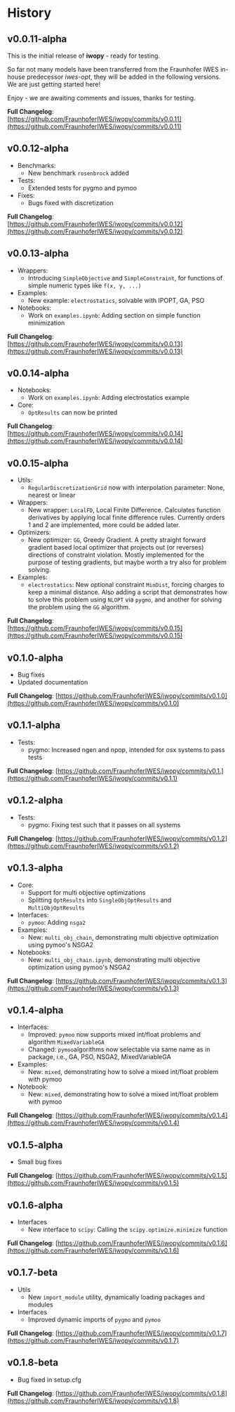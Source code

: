 # History

## v0.0.11-alpha

This is the initial release of **iwopy** - ready for testing.

So far not many models have been transferred from the Fraunhofer IWES in-house predecessor *iwes-opt*, they will be added in the following versions. We are just getting started here!

Enjoy - we are awaiting comments and issues, thanks for testing.

**Full Changelog**: [https://github.com/FraunhoferIWES/iwopy/commits/v0.0.11](https://github.com/FraunhoferIWES/iwopy/commits/v0.0.11)

## v0.0.12-alpha

- Benchmarks:
  - New benchmark `rosenbrock` added
- Tests:
  - Extended tests for pygmo and pymoo
- Fixes:
  - Bugs fixed with discretization

**Full Changelog**: [https://github.com/FraunhoferIWES/iwopy/commits/v0.0.12](https://github.com/FraunhoferIWES/iwopy/commits/v0.0.12)

## v0.0.13-alpha

- Wrappers:
  - Introducing `SimpleObjective` and `SimpleConstraint`, for functions of simple numeric types like `f(x, y, ...)`
- Examples:
  - New example: `electrostatics`, solvable with IPOPT, GA, PSO
- Notebooks:
  - Work on `examples.ipynb`: Adding section on simple function minimization

**Full Changelog**: [https://github.com/FraunhoferIWES/iwopy/commits/v0.0.13](https://github.com/FraunhoferIWES/iwopy/commits/v0.0.13)

## v0.0.14-alpha

- Notebooks:
  - Work on `examples.ipynb`: Adding electrostatics example
- Core:
  - `OptResults` can now be printed

**Full Changelog**: [https://github.com/FraunhoferIWES/iwopy/commits/v0.0.14](https://github.com/FraunhoferIWES/iwopy/commits/v0.0.14)

## v0.0.15-alpha

- Utils:
  - `RegularDiscretizationGrid` now with interpolation parameter: None, nearest or linear
- Wrappers:
  - New wrapper: `LocalFD`, Local Finite Difference. Calculates function derivatives by applying local finite difference rules. Currently orders 1 and 2 are implemented, more could be added later.
- Optimizers:
  - New optimizer: `GG`, Greedy Gradient. A pretty straight forward gradient based local optimizer that projects out (or reverses) directions of constraint violation. Mostly implemented for the purpose of testing gradients, but maybe worth a try also for problem solving.
- Examples:
  - `electrostatics`: New optional constraint `MinDist`, forcing charges to keep a minimal distance. Also adding a script that demonstrates how to solve this problem using `NLOPT` via `pygmo`, and another for solving the problem using the `GG` algorithm.

**Full Changelog**: [https://github.com/FraunhoferIWES/iwopy/commits/v0.0.15](https://github.com/FraunhoferIWES/iwopy/commits/v0.0.15)

## v0.1.0-alpha

- Bug fixes
- Updated documentation

**Full Changelog**: [https://github.com/FraunhoferIWES/iwopy/commits/v0.1.0](https://github.com/FraunhoferIWES/iwopy/commits/v0.1.0)

## v0.1.1-alpha

- Tests:
  - pygmo: Increased ngen and npop, intended for osx systems to pass tests

**Full Changelog**: [https://github.com/FraunhoferIWES/iwopy/commits/v0.1.](https://github.com/FraunhoferIWES/iwopy/commits/v0.1.1)

## v0.1.2-alpha

- Tests:
  - pygmo: Fixing test such that it passes on all systems

**Full Changelog**: [https://github.com/FraunhoferIWES/iwopy/commits/v0.1.2](https://github.com/FraunhoferIWES/iwopy/commits/v0.1.2)

## v0.1.3-alpha

- Core:
  - Support for multi objective optimizations
  - Splitting `OptResults` into `SingleObjOptResults` and `MultiObjOptResults`
- Interfaces:
  - `pymoo`: Adding `nsga2`
- Examples:
  - New: `multi_obj_chain`, demonstrating multi objective optimization using pymoo's NSGA2
- Notebooks:
  - New: `multi_obj_chain.ipynb`, demonstrating multi objective optimization using pymoo's NSGA2
  
**Full Changelog**: [https://github.com/FraunhoferIWES/iwopy/commits/v0.1.3](https://github.com/FraunhoferIWES/iwopy/commits/v0.1.3)

## v0.1.4-alpha

- Interfaces:
  - Improved: `pymoo` now supports mixed int/float problems and algorithm `MixedVariableGA`
  - Changed: `pymoo`algorithms now selectable via same name as in package, i.e., GA, PSO, NSGA2, MixedVariableGA
- Examples:
  - New: `mixed`, demonstrating how to solve a mixed int/float problem with pymoo
- Notebook:
  - New: `mixed`, demonstrating how to solve a mixed int/float problem with pymoo
  
**Full Changelog**: [https://github.com/FraunhoferIWES/iwopy/commits/v0.1.4](https://github.com/FraunhoferIWES/iwopy/commits/v0.1.4)

## v0.1.5-alpha

- Small bug fixes
  
**Full Changelog**: [https://github.com/FraunhoferIWES/iwopy/commits/v0.1.5](https://github.com/FraunhoferIWES/iwopy/commits/v0.1.5)

## v0.1.6-alpha

- Interfaces
  - New interface to `scipy`: Calling the `scipy.optimize.minimize` function
  
**Full Changelog**: [https://github.com/FraunhoferIWES/iwopy/commits/v0.1.6](https://github.com/FraunhoferIWES/iwopy/commits/v0.1.6)

## v0.1.7-beta

- Utils
  - New `import_module` utility, dynamically loading packages and modules
- Interfaces
  - Improved dynamic imports of `pygmo` and `pymoo`
  
**Full Changelog**: [https://github.com/FraunhoferIWES/iwopy/commits/v0.1.7](https://github.com/FraunhoferIWES/iwopy/commits/v0.1.7)

## v0.1.8-beta

- Bug fixed in setup.cfg
  
**Full Changelog**: [https://github.com/FraunhoferIWES/iwopy/commits/v0.1.8](https://github.com/FraunhoferIWES/iwopy/commits/v0.1.8)